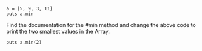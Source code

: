```
a = [5, 9, 3, 11]
puts a.min
```
Find the documentation for the #min method and change the above code to print the two smallest values in the Array.



`puts a.min(2)`